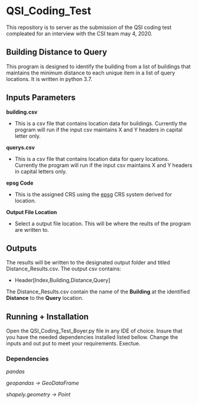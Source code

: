 # QSI_Coding_Test
This repository is to server as the submission of the QSI coding test compleated for an interview with the CSI team may 4, 2020.

## Building Distance to Query
This program is designed to identify the building from a list of buildings that maintains the minimum distance to each unique item in a list of query locations. It is written in python 3.7. 

## Inputs Parameters
**building.csv**
  * This is a csv file that contains location data for buildings. Currently the program will run if the input csv maintains X and Y headers in capital letter only.  
  
**querys.csv**
  * This is a csv file that contains location data for query locations. Currently the program will run if the input csv maintains X and Y headers in capital letters only.

**epsg Code**
  * This is the assigned CRS using the [epsg](https://www.spatialreference.org/ref/?search=Oregon) CRS system derived for location. 

**Output File Location**
  * Select a output file location. This will be where the reults of the program are written to. 
  
## Outputs
The results will be written to the designated output folder and titled Distance_Results.csv. The output csv contains:
  * Header[Index,Building,Distance,Query]
 
 The Distance_Results.csv contain the name of the **Building** at the identified **Distance** to the **Query** location.

## Running + Installation
Open the QSI_Coding_Test_Boyer.py file in any IDE of choice. Insure that you have the needed dependencies installed listed bellow. Change the inputs and out put to meet your requirements. Exectue. 

### Dependencies
*pandas* 

*geopandas -> GeoDataFrame*

*shapely.geometry -> Point*
